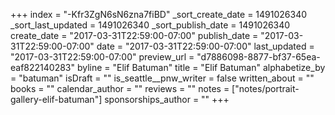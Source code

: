 +++
index = "-Kfr3ZgN6sN6zna7fiBD"
_sort_create_date = 1491026340
_sort_last_updated = 1491026340
_sort_publish_date = 1491026340
create_date = "2017-03-31T22:59:00-07:00"
publish_date = "2017-03-31T22:59:00-07:00"
date = "2017-03-31T22:59:00-07:00"
last_updated = "2017-03-31T22:59:00-07:00"
preview_url = "d7886098-8877-bf37-65ea-eaf822140283"
byline = "Elif Batuman"
title = "Elif Batuman"
alphabetize_by = "batuman"
isDraft = ""
is_seattle__pnw_writer = false
written_about = ""
books = ""
calendar_author = ""
reviews = ""
notes = ["notes/portrait-gallery-elif-batuman"]
sponsorships_author = ""
+++
